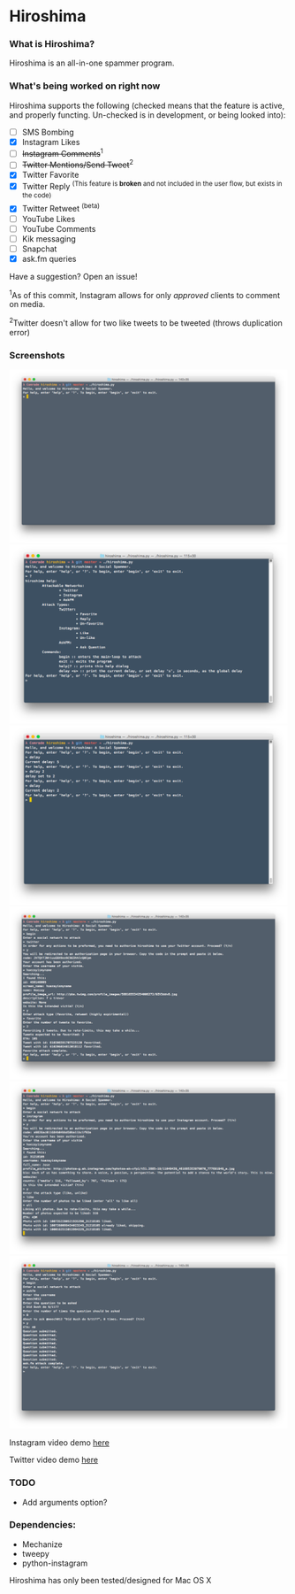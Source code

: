 # Hiroshima
### What is Hiroshima?
Hiroshima is an all-in-one spammer program.

### What's being worked on right now
Hiroshima supports the following (checked means that the feature is active, and properly functing. Un-checked is in development, or being looked into):

- [ ] SMS Bombing
- [x] Instagram Likes
- [ ] ~~Instagram Comments~~<sup>1</sup>
- [ ] ~~Twitter Mentions/Send Tweet~~<sup>2</sup>
- [x] Twitter Favorite
- [x] Twitter Reply <sup>(This feature is **broken** and not included in the user flow, but exists in the code)</sup>
- [x] Twitter Retweet <sup>(beta)</sup>
- [ ] YouTube Likes
- [ ] YouTube Comments
- [ ] Kik messaging
- [ ] Snapchat
- [x] ask.fm queries

Have a suggestion? Open an issue!

<sup>1</sup>As of this commit, Instagram allows for only *approved* clients to comment on media.

<sup>2</sup>Twitter doesn't allow for two like tweets to be tweeted (throws duplication error)

### Screenshots
![screenshot](screens/start-screen.png)
![screenshot](screens/help.png)
![screenshot](screens/delay.png)
![screenshot](screens/twitter.png)
![screenshot](screens/instagram.png)
![screenshot](screens/askfm.png)

Instagram video demo [here](https://www.youtube.com/watch?v=-xFVXAt4lMY)

Twitter video demo [here](https://youtu.be/oP5qb-41n8c)

### TODO
* Add arguments option?


### Dependencies:
* Mechanize
* tweepy
* python-instagram

Hiroshima has only been tested/designed for Mac OS X
